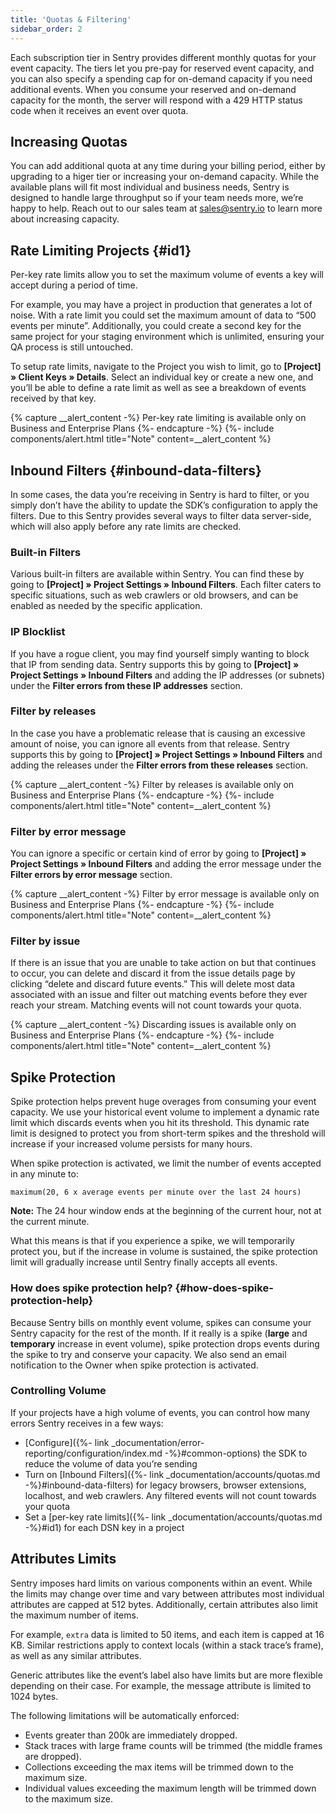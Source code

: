 ```yaml
---
title: 'Quotas & Filtering'
sidebar_order: 2
---
```


Each subscription tier in Sentry provides different monthly quotas for your event capacity. The tiers let you pre-pay for reserved event capacity, and you can also specify a spending cap for on-demand capacity if you need additional events. When you consume your reserved and on-demand capacity for the month, the server will respond with a 429 HTTP status code when it receives an event over quota. 

## Increasing Quotas

You can add additional quota at any time during your billing period, either by upgrading to a higer tier or increasing your on-demand capacity. While the available plans will fit most individual and business needs, Sentry is designed to handle large throughput so if your team needs more, we’re happy to help. Reach out to our sales team at [sales@sentry.io](mailto:sales%40sentry.io) to learn more about increasing capacity.

## Rate Limiting Projects {#id1}

Per-key rate limits allow you to set the maximum volume of events a key will accept during a period of time.

For example, you may have a project in production that generates a lot of noise. With a rate limit you could set the maximum amount of data to “500 events per minute”. Additionally, you could create a second key for the same project for your staging environment which is unlimited, ensuring your QA process is still untouched.

To setup rate limits, navigate to the Project you wish to limit, go to **[Project] » Client Keys » Details**. Select an individual key or create a new one, and you’ll be able to define a rate limit as well as see a breakdown of events received by that key.

{% capture __alert_content -%}
Per-key rate limiting is available only on Business and Enterprise Plans
{%- endcapture -%}
{%- include components/alert.html
  title="Note"
  content=__alert_content
%}

## Inbound Filters {#inbound-data-filters}

In some cases, the data you’re receiving in Sentry is hard to filter, or you simply don’t have the ability to update the SDK’s configuration to apply the filters. Due to this Sentry provides several ways to filter data server-side, which will also apply before any rate limits are checked.

### Built-in Filters

Various built-in filters are available within Sentry. You can find these by going to **[Project] » Project Settings » Inbound Filters**. Each filter caters to specific situations, such as web crawlers or old browsers, and can be enabled as needed by the specific application.

### IP Blocklist

If you have a rogue client, you may find yourself simply wanting to block that IP from sending data. Sentry supports this by going to **[Project] » Project Settings » Inbound Filters** and adding the IP addresses (or subnets) under the **Filter errors from these IP addresses** section.

### Filter by releases

In the case you have a problematic release that is causing an excessive amount of noise, you can ignore all events from that release. Sentry supports this by going to **[Project] » Project Settings » Inbound Filters** and adding the releases under the **Filter errors from these releases** section.

{% capture __alert_content -%}
Filter by releases is available only on Business and Enterprise Plans
{%- endcapture -%}
{%- include components/alert.html
  title="Note"
  content=__alert_content
%}

### Filter by error message

You can ignore a specific or certain kind of error by going to **[Project] » Project Settings » Inbound Filters** and adding the error message under the **Filter errors by error message** section.

{% capture __alert_content -%}
Filter by error message is available only on Business and Enterprise Plans
{%- endcapture -%}
{%- include components/alert.html
  title="Note"
  content=__alert_content
%}

### Filter by issue

If there is an issue that you are unable to take action on but that continues to occur, you can delete and discard it from the issue details page by clicking “delete and discard future events.” This will delete most data associated with an issue and filter out matching events before they ever reach your stream. Matching events will not count towards your quota.

{% capture __alert_content -%}
Discarding issues is available only on Business and Enterprise Plans
{%- endcapture -%}
{%- include components/alert.html
  title="Note"
  content=__alert_content
%}

## Spike Protection

Spike protection helps prevent huge overages from consuming your event capacity. We use your historical event volume to implement a dynamic rate limit which discards events when you hit its threshold. This dynamic rate limit is designed to protect you from short-term spikes and the threshold will increase if your increased volume persists for many hours.

When spike protection is activated, we limit the number of events accepted in any minute to:

`maximum(20, 6 x average events per minute over the last 24 hours)`

**Note:** The 24 hour window ends at the beginning of the current hour, not at the current minute.

What this means is that if you experience a spike, we will temporarily protect you, but if the increase in volume is sustained, the spike protection limit will gradually increase until Sentry finally accepts all events.

### How does spike protection help? {#how-does-spike-protection-help}

Because Sentry bills on monthly event volume, spikes can consume your Sentry capacity for the rest of the month. If it really is a spike (**large** and **temporary** increase in event volume), spike protection drops events during the spike to try and conserve your capacity. We also send an email notification to the Owner when spike protection is activated.



### Controlling Volume

If your projects have a high volume of events, you can control how many errors Sentry receives in a few ways:

-   [Configure]({%- link _documentation/error-reporting/configuration/index.md -%}#common-options) the SDK to reduce the volume of data you’re sending
-   Turn on [Inbound Filters]({%- link _documentation/accounts/quotas.md -%}#inbound-data-filters) for legacy browsers, browser extensions, localhost, and web crawlers. Any filtered events will not count towards your quota
-   Set a [per-key rate limits]({%- link _documentation/accounts/quotas.md -%}#id1) for each DSN key in a project

## Attributes Limits

Sentry imposes hard limits on various components within an event. While the limits may change over time and vary between attributes most individual attributes are capped at 512 bytes. Additionally, certain attributes also limit the maximum number of items.

For example, `extra` data is limited to 50 items, and each item is capped at 16 KB. Similar restrictions apply to context locals (within a stack trace’s frame), as well as any similar attributes.

Generic attributes like the event’s label also have limits but are more flexible depending on their case. For example, the message attribute is limited to 1024 bytes.

The following limitations will be automatically enforced:

-   Events greater than 200k are immediately dropped.
-   Stack traces with large frame counts will be trimmed (the middle frames are dropped).
-   Collections exceeding the max items will be trimmed down to the maximum size.
-   Individual values exceeding the maximum length will be trimmed down to the maximum size.
